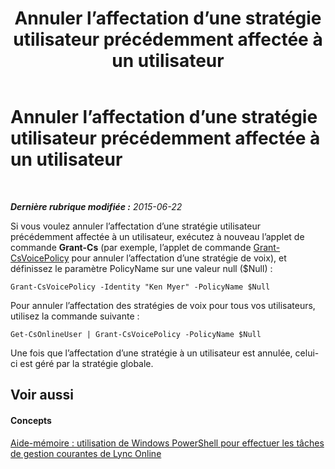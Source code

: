 ﻿---
title: Annuler l’affectation d’une stratégie utilisateur précédemment affectée à un utilisateur
TOCTitle: Annuler l’affectation d’une stratégie utilisateur précédemment affectée à un utilisateur
ms:assetid: bdba1d22-28e4-4203-a109-a3fb408783d3
ms:mtpsurl: https://technet.microsoft.com/fr-fr/library/Dn362840(v=OCS.15)
ms:contentKeyID: 56269646
ms.date: 06/01/2017
mtps_version: v=OCS.15
ms.translationtype: HT
---

# Annuler l’affectation d’une stratégie utilisateur précédemment affectée à un utilisateur

 

_**Dernière rubrique modifiée :** 2015-06-22_

Si vous voulez annuler l’affectation d’une stratégie utilisateur précédemment affectée à un utilisateur, exécutez à nouveau l’applet de commande **Grant-Cs** (par exemple, l’applet de commande [Grant-CsVoicePolicy](grant-csvoicepolicy.md) pour annuler l’affectation d’une stratégie de voix), et définissez le paramètre PolicyName sur une valeur null ($Null) :

    Grant-CsVoicePolicy -Identity "Ken Myer" -PolicyName $Null

Pour annuler l’affectation des stratégies de voix pour tous vos utilisateurs, utilisez la commande suivante :

    Get-CsOnlineUser | Grant-CsVoicePolicy -PolicyName $Null

Une fois que l’affectation d’une stratégie à un utilisateur est annulée, celui-ci est géré par la stratégie globale.

## Voir aussi

#### Concepts

[Aide-mémoire : utilisation de Windows PowerShell pour effectuer les tâches de gestion courantes de Lync Online](quick-reference-using-windows-powershell-to-do-common-skype-for-business-online-management-tasks.md)

